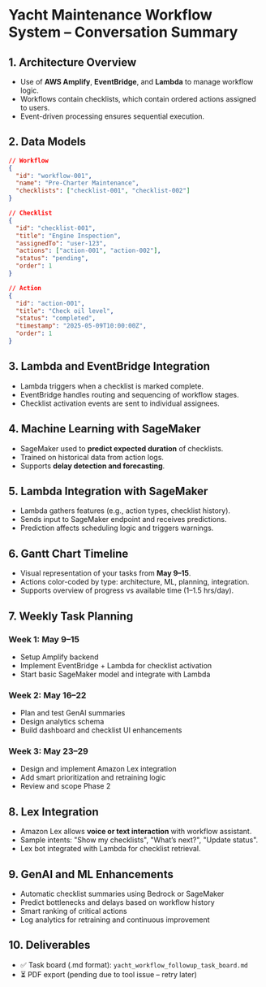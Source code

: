 
# Yacht Maintenance Workflow System – Conversation Summary

## 1. Architecture Overview
- Use of **AWS Amplify**, **EventBridge**, and **Lambda** to manage workflow logic.
- Workflows contain checklists, which contain ordered actions assigned to users.
- Event-driven processing ensures sequential execution.

## 2. Data Models
```json
// Workflow
{
  "id": "workflow-001",
  "name": "Pre-Charter Maintenance",
  "checklists": ["checklist-001", "checklist-002"]
}

// Checklist
{
  "id": "checklist-001",
  "title": "Engine Inspection",
  "assignedTo": "user-123",
  "actions": ["action-001", "action-002"],
  "status": "pending",
  "order": 1
}

// Action
{
  "id": "action-001",
  "title": "Check oil level",
  "status": "completed",
  "timestamp": "2025-05-09T10:00:00Z",
  "order": 1
}
```

## 3. Lambda and EventBridge Integration
- Lambda triggers when a checklist is marked complete.
- EventBridge handles routing and sequencing of workflow stages.
- Checklist activation events are sent to individual assignees.

## 4. Machine Learning with SageMaker
- SageMaker used to **predict expected duration** of checklists.
- Trained on historical data from action logs.
- Supports **delay detection and forecasting**.

## 5. Lambda Integration with SageMaker
- Lambda gathers features (e.g., action types, checklist history).
- Sends input to SageMaker endpoint and receives predictions.
- Prediction affects scheduling logic and triggers warnings.

## 6. Gantt Chart Timeline
- Visual representation of your tasks from **May 9–15**.
- Actions color-coded by type: architecture, ML, planning, integration.
- Supports overview of progress vs available time (1–1.5 hrs/day).

## 7. Weekly Task Planning
### Week 1: May 9–15
- Setup Amplify backend
- Implement EventBridge + Lambda for checklist activation
- Start basic SageMaker model and integrate with Lambda

### Week 2: May 16–22
- Plan and test GenAI summaries
- Design analytics schema
- Build dashboard and checklist UI enhancements

### Week 3: May 23–29
- Design and implement Amazon Lex integration
- Add smart prioritization and retraining logic
- Review and scope Phase 2

## 8. Lex Integration
- Amazon Lex allows **voice or text interaction** with workflow assistant.
- Sample intents: "Show my checklists", "What’s next?", "Update status".
- Lex bot integrated with Lambda for checklist retrieval.

## 9. GenAI and ML Enhancements
- Automatic checklist summaries using Bedrock or SageMaker
- Predict bottlenecks and delays based on workflow history
- Smart ranking of critical actions
- Log analytics for retraining and continuous improvement

## 10. Deliverables
- ✅ Task board (.md format): `yacht_workflow_followup_task_board.md`
- ⏳ PDF export (pending due to tool issue – retry later)
